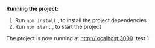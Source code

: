 **Running the project:**

1.  Run `npm install` , to install the project dependencies
2.  Run `npm start` , to start the project

The project is now running at [http://localhost:3000](http://localhost:3000)
.test 1

